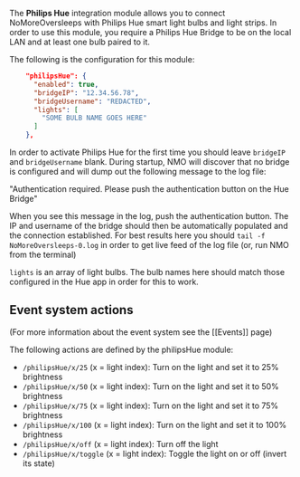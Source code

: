 The **Philips Hue** integration module allows you to connect NoMoreOversleeps with Philips Hue smart light bulbs and light strips. In order to use this module, you require a Philips Hue Bridge to be on the local LAN and at least one bulb paired to it.

The following is the configuration for this module:
```json
    "philipsHue": {
      "enabled": true,
      "bridgeIP": "12.34.56.78",
      "bridgeUsername": "REDACTED",
      "lights": [
        "SOME BULB NAME GOES HERE"
      ]
    },
```
In order to activate Philips Hue for the first time you should leave `bridgeIP` and `bridgeUsername` blank. During startup, NMO will discover that no bridge is configured and will dump out the following message to the log file:

"Authentication required. Please push the authentication button on the Hue Bridge"

When you see this message in the log, push the authentication button. The IP and username of the bridge should then be automatically populated and the connection established. For best results here you should `tail -f NoMoreOversleeps-0.log` in order to get live feed of the log file (or, run NMO from the terminal)

`lights` is an array of light bulbs. The bulb names here should match those configured in the Hue app in order for this to work.

## Event system actions
(For more information about the event system see the [[Events]] page)

The following actions are defined by the philipsHue module:

* `/philipsHue/x/25` (x = light index): Turn on the light and set it to 25% brightness
* `/philipsHue/x/50` (x = light index): Turn on the light and set it to 50% brightness
* `/philipsHue/x/75` (x = light index): Turn on the light and set it to 75% brightness
* `/philipsHue/x/100` (x = light index): Turn on the light and set it to 100% brightness
* `/philipsHue/x/off` (x = light index): Turn off the light
* `/philipsHue/x/toggle` (x = light index): Toggle the light on or off (invert its state)